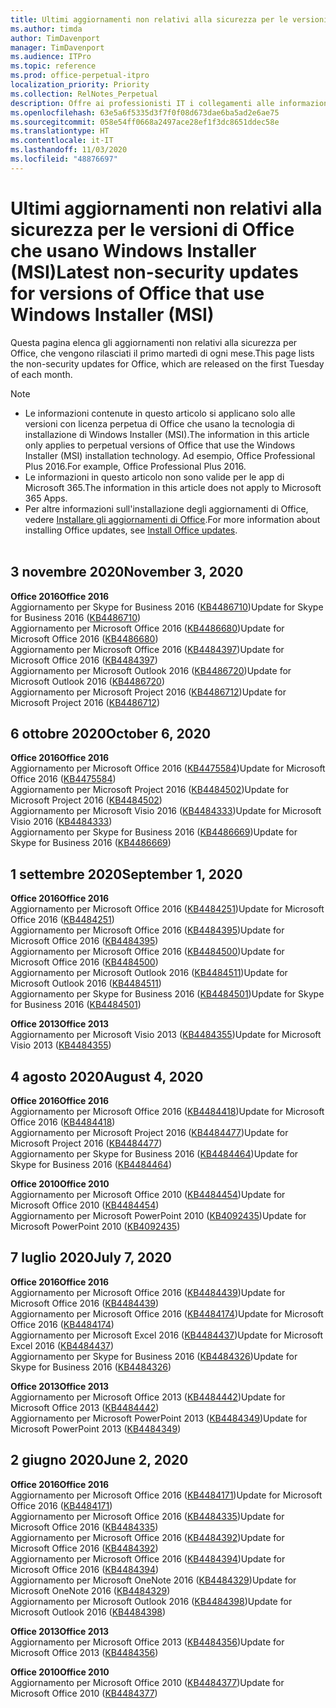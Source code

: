 ```yaml
---
title: Ultimi aggiornamenti non relativi alla sicurezza per le versioni di Office che usano Windows Installer (MSI)
ms.author: timda
author: TimDavenport
manager: TimDavenport
ms.audience: ITPro
ms.topic: reference
ms.prod: office-perpetual-itpro
localization_priority: Priority
ms.collection: RelNotes_Perpetual
description: Offre ai professionisti IT i collegamenti alle informazioni sugli aggiornamenti più recenti non relativi alla sicurezza delle versioni con licenza perpetua di Office 2016, Office 2013 e Office 2010
ms.openlocfilehash: 63e5a6f5335d3f7f0f08d673dae6ba5ad2e6ae75
ms.sourcegitcommit: 058e54ff0668a2497ace28ef1f3dc8651ddec58e
ms.translationtype: HT
ms.contentlocale: it-IT
ms.lasthandoff: 11/03/2020
ms.locfileid: "48876697"
---
```

# <a name="latest-non-security-updates-for-versions-of-office-that-use-windows-installer-msi"></a><span data-ttu-id="6cd27-103">Ultimi aggiornamenti non relativi alla sicurezza per le versioni di Office che usano Windows Installer (MSI)</span><span class="sxs-lookup"><span data-stu-id="6cd27-103">Latest non-security updates for versions of Office that use Windows Installer (MSI)</span></span>

<span data-ttu-id="6cd27-104">Questa pagina elenca gli aggiornamenti non relativi alla sicurezza per Office, che vengono rilasciati il primo martedì di ogni mese.</span><span class="sxs-lookup"><span data-stu-id="6cd27-104">This page lists the non-security updates for Office, which are released on the first Tuesday of each month.</span></span>

> [!NOTE]
> - <span data-ttu-id="6cd27-105">Le informazioni contenute in questo articolo si applicano solo alle versioni con licenza perpetua di Office che usano la tecnologia di installazione di Windows Installer (MSI).</span><span class="sxs-lookup"><span data-stu-id="6cd27-105">The information in this article only applies to perpetual versions of Office that use the Windows Installer (MSI) installation technology.</span></span> <span data-ttu-id="6cd27-106">Ad esempio, Office Professional Plus 2016.</span><span class="sxs-lookup"><span data-stu-id="6cd27-106">For example, Office Professional Plus 2016.</span></span>
> - <span data-ttu-id="6cd27-107">Le informazioni in questo articolo non sono valide per le app di Microsoft 365.</span><span class="sxs-lookup"><span data-stu-id="6cd27-107">The information in this article does not apply to Microsoft 365 Apps.</span></span>
> - <span data-ttu-id="6cd27-108">Per altre informazioni sull'installazione degli aggiornamenti di Office, vedere [Installare gli aggiornamenti di Office](https://support.office.com/article/2ab296f3-7f03-43a2-8e50-46de917611c5).</span><span class="sxs-lookup"><span data-stu-id="6cd27-108">For more information about installing Office updates, see [Install Office updates](https://support.office.com/article/2ab296f3-7f03-43a2-8e50-46de917611c5).</span></span>
<br/><br/>

## <a name="november-3-2020"></a><span data-ttu-id="6cd27-109">3 novembre 2020</span><span class="sxs-lookup"><span data-stu-id="6cd27-109">November 3, 2020</span></span>
<span data-ttu-id="6cd27-110">**Office 2016**</span><span class="sxs-lookup"><span data-stu-id="6cd27-110">**Office 2016**</span></span><br/>
<span data-ttu-id="6cd27-111">Aggiornamento per Skype for Business 2016 ([KB4486710](https://support.microsoft.com/help/4486710))</span><span class="sxs-lookup"><span data-stu-id="6cd27-111">Update for Skype for Business 2016 ([KB4486710](https://support.microsoft.com/help/4486710))</span></span> <br/>
<span data-ttu-id="6cd27-112">Aggiornamento per Microsoft Office 2016 ([KB4486680](https://support.microsoft.com/help/4486680))</span><span class="sxs-lookup"><span data-stu-id="6cd27-112">Update for Microsoft Office 2016 ([KB4486680](https://support.microsoft.com/help/4486680))</span></span> <br/>
<span data-ttu-id="6cd27-113">Aggiornamento per Microsoft Office 2016 ([KB4484397](https://support.microsoft.com/help/4484397))</span><span class="sxs-lookup"><span data-stu-id="6cd27-113">Update for Microsoft Office 2016 ([KB4484397](https://support.microsoft.com/help/4484397))</span></span> <br/>
<span data-ttu-id="6cd27-114">Aggiornamento per Microsoft Outlook 2016 ([KB4486720](https://support.microsoft.com/help/4486720))</span><span class="sxs-lookup"><span data-stu-id="6cd27-114">Update for Microsoft Outlook 2016 ([KB4486720](https://support.microsoft.com/help/4486720))</span></span> <br/>
<span data-ttu-id="6cd27-115">Aggiornamento per Microsoft Project 2016 ([KB4486712](https://support.microsoft.com/help/4486712))</span><span class="sxs-lookup"><span data-stu-id="6cd27-115">Update for Microsoft Project 2016 ([KB4486712](https://support.microsoft.com/help/4486712))</span></span> <br/>


## <a name="october-6-2020"></a><span data-ttu-id="6cd27-116">6 ottobre 2020</span><span class="sxs-lookup"><span data-stu-id="6cd27-116">October 6, 2020</span></span>
<span data-ttu-id="6cd27-117">**Office 2016**</span><span class="sxs-lookup"><span data-stu-id="6cd27-117">**Office 2016**</span></span><br/>
<span data-ttu-id="6cd27-118">Aggiornamento per Microsoft Office 2016 ([KB4475584](https://support.microsoft.com/help/4475584))</span><span class="sxs-lookup"><span data-stu-id="6cd27-118">Update for Microsoft Office 2016 ([KB4475584](https://support.microsoft.com/help/4475584))</span></span><br/>
<span data-ttu-id="6cd27-119">Aggiornamento per Microsoft Project 2016 ([KB4484502](https://support.microsoft.com/help/4484502))</span><span class="sxs-lookup"><span data-stu-id="6cd27-119">Update for Microsoft Project 2016 ([KB4484502](https://support.microsoft.com/help/4484502))</span></span><br/>
<span data-ttu-id="6cd27-120">Aggiornamento per Microsoft Visio 2016 ([KB4484333](https://support.microsoft.com/help/4484333))</span><span class="sxs-lookup"><span data-stu-id="6cd27-120">Update for Microsoft Visio 2016 ([KB4484333](https://support.microsoft.com/help/4484333))</span></span><br/>
<span data-ttu-id="6cd27-121">Aggiornamento per Skype for Business 2016 ([KB4486669](https://support.microsoft.com/help/4486669))</span><span class="sxs-lookup"><span data-stu-id="6cd27-121">Update for Skype for Business 2016 ([KB4486669](https://support.microsoft.com/help/4486669))</span></span><br/> 

## <a name="september-1-2020"></a><span data-ttu-id="6cd27-122">1 settembre 2020</span><span class="sxs-lookup"><span data-stu-id="6cd27-122">September 1, 2020</span></span>
<span data-ttu-id="6cd27-123">**Office 2016**</span><span class="sxs-lookup"><span data-stu-id="6cd27-123">**Office 2016**</span></span><br/>
<span data-ttu-id="6cd27-124">Aggiornamento per Microsoft Office 2016 ([KB4484251](https://support.microsoft.com/help/4484251))</span><span class="sxs-lookup"><span data-stu-id="6cd27-124">Update for Microsoft Office 2016 ([KB4484251](https://support.microsoft.com/help/4484251))</span></span><br/>
<span data-ttu-id="6cd27-125">Aggiornamento per Microsoft Office 2016 ([KB4484395](https://support.microsoft.com/help/4484395))</span><span class="sxs-lookup"><span data-stu-id="6cd27-125">Update for Microsoft Office 2016 ([KB4484395](https://support.microsoft.com/help/4484395))</span></span><br/> <span data-ttu-id="6cd27-126">Aggiornamento per Microsoft Office 2016 ([KB4484500](https://support.microsoft.com/help/4484500))</span><span class="sxs-lookup"><span data-stu-id="6cd27-126">Update for Microsoft Office 2016 ([KB4484500](https://support.microsoft.com/help/4484500))</span></span> <br/>
<span data-ttu-id="6cd27-127">Aggiornamento per Microsoft Outlook 2016 ([KB4484511](https://support.microsoft.com/help/4484511))</span><span class="sxs-lookup"><span data-stu-id="6cd27-127">Update for Microsoft Outlook 2016 ([KB4484511](https://support.microsoft.com/help/4484511))</span></span> <br/>
<span data-ttu-id="6cd27-128">Aggiornamento per Skype for Business 2016 ([KB4484501](https://support.microsoft.com/help/4484501))</span><span class="sxs-lookup"><span data-stu-id="6cd27-128">Update for Skype for Business 2016 ([KB4484501](https://support.microsoft.com/help/4484501))</span></span> <br/>

<span data-ttu-id="6cd27-129">**Office 2013**</span><span class="sxs-lookup"><span data-stu-id="6cd27-129">**Office 2013**</span></span><br/>
<span data-ttu-id="6cd27-130">Aggiornamento per Microsoft Visio 2013 ([KB4484355](https://support.microsoft.com/help/4484355))</span><span class="sxs-lookup"><span data-stu-id="6cd27-130">Update for Microsoft Visio 2013 ([KB4484355](https://support.microsoft.com/help/4484355))</span></span><br/>

## <a name="august-4-2020"></a><span data-ttu-id="6cd27-131">4 agosto 2020</span><span class="sxs-lookup"><span data-stu-id="6cd27-131">August 4, 2020</span></span>

<span data-ttu-id="6cd27-132">**Office 2016**</span><span class="sxs-lookup"><span data-stu-id="6cd27-132">**Office 2016**</span></span><br/>
<span data-ttu-id="6cd27-133">Aggiornamento per Microsoft Office 2016 ([KB4484418](https://support.microsoft.com/help/4484418))</span><span class="sxs-lookup"><span data-stu-id="6cd27-133">Update for Microsoft Office 2016 ([KB4484418](https://support.microsoft.com/help/4484418))</span></span><br/> <span data-ttu-id="6cd27-134">Aggiornamento per Microsoft Project 2016 ([KB4484477](https://support.microsoft.com/help/4484477))</span><span class="sxs-lookup"><span data-stu-id="6cd27-134">Update for Microsoft Project 2016 ([KB4484477](https://support.microsoft.com/help/4484477))</span></span><br/>
<span data-ttu-id="6cd27-135">Aggiornamento per Skype for Business 2016 ([KB4484464](https://support.microsoft.com/help/4484464))</span><span class="sxs-lookup"><span data-stu-id="6cd27-135">Update for Skype for Business 2016 ([KB4484464](https://support.microsoft.com/help/4484464))</span></span><br/> 

<span data-ttu-id="6cd27-136">**Office 2010**</span><span class="sxs-lookup"><span data-stu-id="6cd27-136">**Office 2010**</span></span><br/>
<span data-ttu-id="6cd27-137">Aggiornamento per Microsoft Office 2010 ([KB4484454](https://support.microsoft.com/help/4484454))</span><span class="sxs-lookup"><span data-stu-id="6cd27-137">Update for Microsoft Office 2010 ([KB4484454](https://support.microsoft.com/help/4484454))</span></span><br/> <span data-ttu-id="6cd27-138">Aggiornamento per Microsoft PowerPoint 2010 ([KB4092435](https://support.microsoft.com/help/4092435))</span><span class="sxs-lookup"><span data-stu-id="6cd27-138">Update for Microsoft PowerPoint 2010 ([KB4092435](https://support.microsoft.com/help/4092435))</span></span><br/> 

## <a name="july-7-2020"></a><span data-ttu-id="6cd27-139">7 luglio 2020</span><span class="sxs-lookup"><span data-stu-id="6cd27-139">July 7, 2020</span></span>

<span data-ttu-id="6cd27-140">**Office 2016**</span><span class="sxs-lookup"><span data-stu-id="6cd27-140">**Office 2016**</span></span><br/>
<span data-ttu-id="6cd27-141">Aggiornamento per Microsoft Office 2016 ([KB4484439](https://support.microsoft.com/help/4484439))</span><span class="sxs-lookup"><span data-stu-id="6cd27-141">Update for Microsoft Office 2016 ([KB4484439](https://support.microsoft.com/help/4484439))</span></span><br/> <span data-ttu-id="6cd27-142">Aggiornamento per Microsoft Office 2016 ([KB4484174](https://support.microsoft.com/help/4484174))</span><span class="sxs-lookup"><span data-stu-id="6cd27-142">Update for Microsoft Office 2016 ([KB4484174](https://support.microsoft.com/help/4484174))</span></span><br/> <span data-ttu-id="6cd27-143">Aggiornamento per Microsoft Excel 2016 ([KB4484437](https://support.microsoft.com/help/4484437))</span><span class="sxs-lookup"><span data-stu-id="6cd27-143">Update for Microsoft Excel 2016 ([KB4484437](https://support.microsoft.com/help/4484437))</span></span><br/>
<span data-ttu-id="6cd27-144">Aggiornamento per Skype for Business 2016 ([KB4484326](https://support.microsoft.com/help/4484326))</span><span class="sxs-lookup"><span data-stu-id="6cd27-144">Update for Skype for Business 2016 ([KB4484326](https://support.microsoft.com/help/4484326))</span></span><br/> 

<span data-ttu-id="6cd27-145">**Office 2013**</span><span class="sxs-lookup"><span data-stu-id="6cd27-145">**Office 2013**</span></span><br/>
<span data-ttu-id="6cd27-146">Aggiornamento per Microsoft Office 2013 ([KB4484442](https://support.microsoft.com/help/4484442))</span><span class="sxs-lookup"><span data-stu-id="6cd27-146">Update for Microsoft Office 2013 ([KB4484442](https://support.microsoft.com/help/4484442))</span></span><br/> <span data-ttu-id="6cd27-147">Aggiornamento per Microsoft PowerPoint 2013 ([KB4484349](https://support.microsoft.com/help/4484349))</span><span class="sxs-lookup"><span data-stu-id="6cd27-147">Update for Microsoft PowerPoint 2013 ([KB4484349](https://support.microsoft.com/help/4484349))</span></span><br/> 


## <a name="june-2-2020"></a><span data-ttu-id="6cd27-148">2 giugno 2020</span><span class="sxs-lookup"><span data-stu-id="6cd27-148">June 2, 2020</span></span>

<span data-ttu-id="6cd27-149">**Office 2016**</span><span class="sxs-lookup"><span data-stu-id="6cd27-149">**Office 2016**</span></span><br/>
<span data-ttu-id="6cd27-150">Aggiornamento per Microsoft Office 2016 ([KB4484171](https://support.microsoft.com/help/4484171))</span><span class="sxs-lookup"><span data-stu-id="6cd27-150">Update for Microsoft Office 2016 ([KB4484171](https://support.microsoft.com/help/4484171))</span></span><br/> <span data-ttu-id="6cd27-151">Aggiornamento per Microsoft Office 2016 ([KB4484335](https://support.microsoft.com/help/4484335))</span><span class="sxs-lookup"><span data-stu-id="6cd27-151">Update for Microsoft Office 2016 ([KB4484335](https://support.microsoft.com/help/4484335))</span></span><br/> <span data-ttu-id="6cd27-152">Aggiornamento per Microsoft Office 2016 ([KB4484392](https://support.microsoft.com/help/4484392))</span><span class="sxs-lookup"><span data-stu-id="6cd27-152">Update for Microsoft Office 2016 ([KB4484392](https://support.microsoft.com/help/4484392))</span></span><br/> <span data-ttu-id="6cd27-153">Aggiornamento per Microsoft Office 2016 ([KB4484394](https://support.microsoft.com/help/4484394))</span><span class="sxs-lookup"><span data-stu-id="6cd27-153">Update for Microsoft Office 2016 ([KB4484394](https://support.microsoft.com/help/4484394))</span></span><br/> <span data-ttu-id="6cd27-154">Aggiornamento per Microsoft OneNote 2016 ([KB4484329](https://support.microsoft.com/help/4484329))</span><span class="sxs-lookup"><span data-stu-id="6cd27-154">Update for Microsoft OneNote 2016 ([KB4484329](https://support.microsoft.com/help/4484329))</span></span><br/>
<span data-ttu-id="6cd27-155">Aggiornamento per Microsoft Outlook 2016 ([KB4484398](https://support.microsoft.com/help/4484398))</span><span class="sxs-lookup"><span data-stu-id="6cd27-155">Update for Microsoft Outlook 2016 ([KB4484398](https://support.microsoft.com/help/4484398))</span></span><br/> 

<span data-ttu-id="6cd27-156">**Office 2013**</span><span class="sxs-lookup"><span data-stu-id="6cd27-156">**Office 2013**</span></span><br/>
<span data-ttu-id="6cd27-157">Aggiornamento per Microsoft Office 2013 ([KB4484356](https://support.microsoft.com/help/4484356))</span><span class="sxs-lookup"><span data-stu-id="6cd27-157">Update for Microsoft Office 2013 ([KB4484356](https://support.microsoft.com/help/4484356))</span></span><br/> 

<span data-ttu-id="6cd27-158">**Office 2010**</span><span class="sxs-lookup"><span data-stu-id="6cd27-158">**Office 2010**</span></span><br/>
<span data-ttu-id="6cd27-159">Aggiornamento per Microsoft Office 2010 ([KB4484377](https://support.microsoft.com/help/4484377))</span><span class="sxs-lookup"><span data-stu-id="6cd27-159">Update for Microsoft Office 2010 ([KB4484377](https://support.microsoft.com/help/4484377))</span></span><br/> 

 
